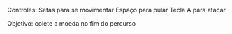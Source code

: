 Controles:
Setas para se movimentar
Espaço para pular
Tecla A para atacar

Objetivo: colete a moeda no fim do percurso 

